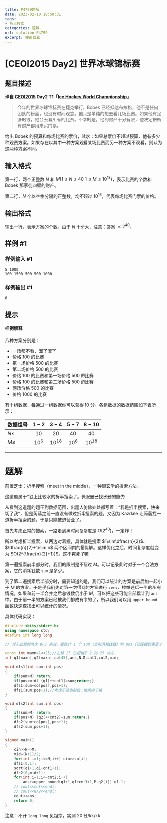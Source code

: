 ```yaml
---
title: P4799题解
date: 2023-02-10 18:50:31
tags:
- 折半搜索
categories: 题解
url: solution-P4799
excerpt: 被迫营业
---
```


# [CEOI2015 Day2] 世界冰球锦标赛

## 题目描述

**译自 [CEOI2015](https://ceoi2015.fi.muni.cz/tasks.php) Day2 T1「[Ice Hockey World Championship](https://ceoi2015.fi.muni.cz/day2/eng/day2task1-eng.pdf)」**

> 今年的世界冰球锦标赛在捷克举行。Bobek 已经抵达布拉格，他不是任何团队的粉丝，也没有时间观念。他只是单纯的想去看几场比赛。如果他有足够的钱，他会去看所有的比赛。不幸的是，他的财产十分有限，他决定把所有财产都用来买门票。

给出 Bobek 的预算和每场比赛的票价，试求：如果总票价不超过预算，他有多少种观赛方案。如果存在以其中一种方案观看某场比赛而另一种方案不观看，则认为这两种方案不同。

## 输入格式

第一行，两个正整数 $N$ 和 $M(1 \leq N \leq 40,1 \leq M \leq 10^{18})$，表示比赛的个数和 Bobek 那家徒四壁的财产。  

第二行，$N$ 个以空格分隔的正整数，均不超过 $10^{16}$，代表每场比赛门票的价格。

## 输出格式

输出一行，表示方案的个数。由于 $N$ 十分大，注意：答案 $\le 2^{40}$。

## 样例 #1

### 样例输入 #1

```in
5 1000
100 1500 500 500 1000
```

### 样例输出 #1

```out
8
```

## 提示

#### 样例解释
八种方案分别是：

 - 一场都不看，溜了溜了  
 - 价格 $100$ 的比赛  
 - 第一场价格 $500$ 的比赛  
 - 第二场价格 $500$ 的比赛  
 - 价格 $100$ 的比赛和第一场价格 $500$ 的比赛  
 - 价格 $100$ 的比赛和第二场价格 $500$ 的比赛  
 - 两场价格 $500$ 的比赛  
 - 价格 $1000$ 的比赛

有十组数据，每通过一组数据你可以获得 $10$ 分。各组数据的数据范围如下表所示：

| 数据组号 | $1-2$  |   $3-4$   | $5-7$  |  $8-10$   |
| -------- | :----: | :-------: | :----: | :-------: |
| $N \leq$ |  $10$  |   $20$    |  $40$  |   $40$    |
| $M \leq$ | $10^6$ | $10^{18}$ | $10^6$ | $10^{18}$ |

---

# 题解

前置芝士：折半搜索（meet in the middle），一种很玄学的搜索方法。

这道题属于\*谷上比较水的折半搜索了。~~佩服自己找水题的能力~~

从看到这道题的题干到数据范围，出题人仿佛处处都写着：“我是折半搜索，快来切了我”，但是蒟蒻之前一直没有做过折半搜索的题，又因为 Kazdale 让蒟蒻找一道折半搜索的题，于是只能被迫营业了。

首先考虑正常的搜索，一路走到黑时间复杂度是 $O(2^{40})$，一定炸！

所以考虑折半搜索，从两边对着搜，具体就是搜索 $1\sim\dfrac{n}{2}$、$\dfrac{n}{2}+1\sim n$ 两个区间内的最优解。这样优化之后，时间复杂度就变为 $O(2^{\frac{n}{2}+1})$。~~这不爽死了嘛~~

第一遍搜索前半部分时，我们的限制是不超过 $M$。可以记录此时对于一个合法方案，它的消耗钱数 `sum` 是多少。

到了第二遍搜索后半部分时，需要知道的是，我们可以统计的方案是前后加一起小于 $M$ 的方案。于是乎我们先对第一次得到的方案进行 `sort`，枚举选后一半的所有情况，如果和前一半合并之后总钱数仍小于 $M$，可以把这些可能全部累计到 `ans` 中。由于前一半的方案已经被我们排成有序的了，所以我们可以用 `upper_bound` 函数快速查找出可以统计的情况。

具体代码实现：

```cpp
#include <bits/stdc++.h>
using namespace std;
#define int long long

// 对于此题的两次 DFS 来说，要统计 1 个 sum（当前消耗钱数）和 pos（已经搜到哪里了）

const int maxn=1<<25;//左移 25 位相当于 2 的 25 次方
int q1[maxn],q2[maxn],co[45],ans,N,M,cnt1,cnt2,mid;

void dfs1(int sum,int pos)
{
    if(sum>M) return;
    if(pos>mid) {q1[++cnt1]=sum;return;}
    dfs1(sum+co[pos],pos+1);
    dfs1(sum,pos+1);//考虑不选当前位，继续向下搜
}

void dfs2(int sum,int pos)
{
    if(sum>M) return;
    if(pos>N) {q2[++cnt2]=sum;return;}
    dfs2(sum+co[pos],pos+1);
    dfs2(sum,pos+1);
}

signed main()
{
    cin>>N>>M;
    mid=(N+1)/2;
    for(int i=1;i<=N;i++) cin>>co[i];
    dfs1(0,1);
    sort(q1+1,q1+cnt1+1);
    dfs2(0,mid+1);
    for(int i=1;i<=cnt2;i++)
    	ans+=upper_bound(q1+1,q1+cnt1+1,M-q2[i])-q1-1;
    // cout<<cnt<<endl;
    // cout<<N/2<<endl;
    cout<<ans;
    return 0;
}
```

注意：不开 `long long` 见祖宗，实测 $20$ 分/kk/kk
